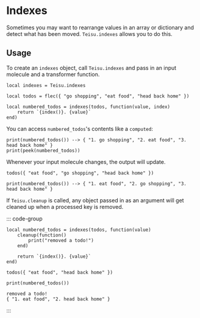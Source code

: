 # Indexes

Sometimes you may want to rearrange values in an array or dictionary and detect what has been moved. `Teisu.indexes` allows you to do this. 

## Usage

To create an `indexes` object, call `Teisu.indexes` and pass in an input molecule and a transformer function.

```luau
local indexes = Teisu.indexes

local todos = flec({ "go shopping", "eat food", "head back home" })

local numbered_todos = indexes(todos, function(value, index)
    return `{index()}. {value}`
end)
```

You can access `numbered_todos`'s contents like a `computed`:

```luau
print(numbered_todos()) --> { "1. go shopping", "2. eat food", "3. head back home" }
print(peek(numbered_todos))
```

Whenever your input molecule changes, the output will update.

```luau
todos({ "eat food", "go shopping", "head back home" })

print(numbered_todos()) --> { "1. eat food", "2. go shopping", "3. head back home" }
```

If `Teisu.cleanup` is called, any object passed in as an argument will get cleaned up when a processed key is removed.

::: code-group

```luau [Luau code] {2-4}
local numbered_todos = indexes(todos, function(value)
    cleanup(function()
        print("removed a todo!")
    end)

    return `{index()}. {value}`
end)

todos({ "eat food", "head back home" })

print(numbered_todos())
```

```luau [Output]
removed a todo!
{ "1. eat food", "2. head back home" }
```
:::